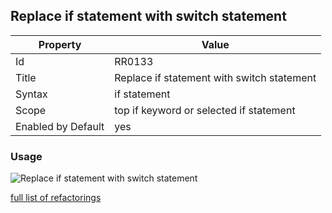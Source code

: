 ## Replace if statement with switch statement

Property | Value
--- | --- 
Id | RR0133
Title | Replace if statement with switch statement
Syntax | if statement
Scope | top if keyword or selected if statement
Enabled by Default | yes

### Usage

![Replace if statement with switch statement](../../images/refactorings/ReplaceIfWithSwitch.png)

[full list of refactorings](Refactorings.md)
